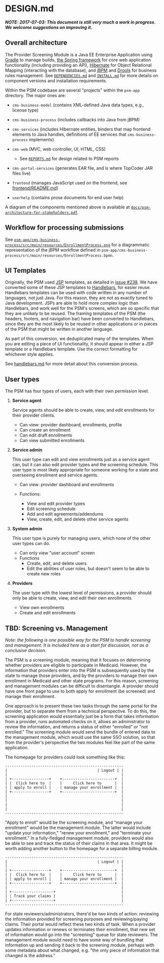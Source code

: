 # DESIGN.md

***NOTE: 2017-07-03: This document is still very much a work in
   progress.  We welcome suggestions on improving it.***

## Overall architecture

The Provider Screening Module is a Java EE Enterprise Application
using [Gradle](https://gradle.org/) to manage builds, [the Spring
framework](http://projects.spring.io/spring-framework/) for core web
application functionality (including providing an API),
[Hibernate](http://hibernate.org/) for Object Relational Mapping
(interacting with the database), and [jBPM](http://www.jbpm.org/) and
[Drools](http://drools.org/) for business rules management. See
[`DEPENDENCIES.md`](DEPENDENCIES.md) and [`INSTALL.md`](INSTALL.md)
for more details on component versions and installation requirements.

Within the PSM codebase are several "projects" within the `psm-app`
directory. The major ones are:

* `cms-business-model` (contains XML-defined Java data types, e.g.,
  license type)

* `cms-business-process` (includes callbacks into Java from jBPM)

* `cms-services` (includes Hibernate entities, binders that map
  frontend elements to Java handles, definitions of EE services that
  `cms-business-process` implements)

* `cms-web` (MVC, web controller, UI, HTML, CSS)
  * See [`REPORTS.md`](REPORTS.md) for design related to PSM reports

* `cms-portal-services` (generates EAR file, and is where TopCoder JAR
  files live)

* `frontend` (manages JavaScript used on the frontend, see
  [frontend/README.md](../psm-app/frontend/README.md))

* `userhelp` (contains prose documents for end user help)

A diagram of the components mentioned above is available at
[`docs/psm-architecture-for-stakeholders.pdf`](psm-architecture-for-stakeholders.pdf).

## Workflow for processing submissions

See
[`psm-app/cms-business-process/src/main/resources/EnrollmentProcess.png`](../psm-app/cms-business-process/src/main/resources/EnrollmentProcess.png)
for a diagrammatic representation of the jBPM workflow defined in
`psm-app/cms-business-process/src/main/resources/EnrollmentProcess.bpmn`.


## UI Templates

Originally, the PSM used
[JSP](http://www.caucho.com/resin-3.1/doc/jsp-templates.xtp) templates,
as detailed in [issue
#238](https://github.com/OpenTechStrategies/psm/issues/238#issuecomment-313217566).
We have converted some of these JSP templates to
[Handlebars](http://handlebarsjs.com/), for easier reuse.  Handlebars
templates can be used with code written in any number of languages, not
just Java.  For this reason, they are not as exactly tuned to Java
development.  JSPs are able to hold more complex logic than Handlebars,
and work well for the PSM's screens, which are so specific that they are
unlikely to be reused.  The framing templates of the PSM (the headers,
footers, and navigation bar) have been converted to Handlebars, since they
are the most likely to be reused in other applications or in pieces of
the PSM that might be written in another language.

As part of this conversion, we deduplicated many of the templates.  When
you are editing a piece of UI functionality, it should appear in either
a JSP template or a Handlebars template.  Use the correct formatting for
whichever style applies.

See [handlebars.md](handlebars.md) for more detail about this conversion
process.

## User types

The PSM has four types of users, each with their own permission level:

1. __Service agent__
    
    Service agents should be able to create, view, and edit enrollments
    for their provider clients.

    - Can view: provider dashboard, enrollments, profile
    - Can create an enrollment
    - Can edit draft enrollments
    - Can view submitted enrollments
    
2. __Service admin__
    
    This user type can edit and view enrollments just as a service agent
    can, but it can also edit provider types and the screening schedule.
    This user type is most likely appropriate for someone working for a
    state and overseeing enrollment and service agents.
    
    - Can view: provider dashboard and enrollments
    
    - Functions:
        - View and edit provider types
        - Edit screening schedule
        - Add and edit agreements/addendums
        - View, create, edit, and delete other service agents

3. __System admin__
    
    This user type is purely for managing users, which none of the other
    user types can do.
    
    - Can only view "user account" screen
    - Functions
        - Create, edit, and delete users
        - Edit the abilities of user roles, but doesn't seem to be able
          to create new roles

4. __Providers__
    
    The user type with the lowest level of permissions, a provider
    should only be able to create, view, and edit their own enrollments.

    - View own enrollments
    - Create and edit enrollments


 ## TBD: Screening vs. Management

_Note: the following is one possible way for the PSM to handle screening
and management.  It is included here as a start for discussion, not as a
conclusive decision._

The PSM is a screening module, meaning that it focuses on determining
whether providers are eligible to participate in Medicaid.  However, the
information that providers enter into the PSM is subsequently used by
the state to manage those providers, and by the providers to manage
their own enrollment in Medicaid and other state programs.  For this
reason, screening and management modules can be difficult to
disentangle.  A provider should have one front page to use to both apply
for enrollment (be screened) and manage their enrollment.

One approach is to present these two tasks through the same portal for
the provider, but to separate them from a technical perspective.  To do
this, the screening application would essentially just be a form that
takes information from a provider, runs automated checks on it, allows
an administrator to review the information, and returns a status of
either "enrolled" or "not enrolled."  The screening module would send
the bundle of entered data to the management module, which would use the
same SSO solution, so that from the provider's perspective the two
modules feel like part of the same application.

The homepage for providers could look something like this:

```
------------------------------------------------------
|                                         | Logout | |
|                                                    |
| +-----------------+    +------------------------+  |
| |  Click here to  |    |     Click here to      |  |
| | apply to enroll |    | manage your enrollment |  |
| +-----------------+    +------------------------+  |
|                                                    |
|                                                    |
|                                                    |
|                                                    |
------------------------------------------------------
```

"Apply to enroll" would be the screening module, and "manage your
enrollment" would be the management module.  The latter would include
"update your information," "renew your enrollment," and "terminate your
enrollment."  In a fully-fledged management module, providers would also
be able to see and track the status of their claims in that area.  It
might be worth adding another button to the homepage for a separate
billing module.

```
------------------------------------------------------
|                                         | Logout | |
|                                                    |
| +-----------------+    +------------------------+  |
| |  Click here to  |    |     Click here to      |  |
| | apply to enroll |    | manage your enrollment |  |
| +-----------------+    +------------------------+  |
|                                                    |
| +-------------------+                              |
| | Track your claims |                              |
| +-------------------+                              |
------------------------------------------------------
```

For state reviewers/administrators, there'd be two kinds of action:
reviewing the information provided for screening purposes and
reviewing/paying claims.  Their portal would reflect these two kinds of
task.  When a provider updates information or renews or terminates their
enrollment, that new set of information would go into the "screening"
queue for state reviewers.  The management module would need to have
some way of bundling that information up and sending it back to the
screening module, perhaps with some metadata about what changed,
e.g. "the only piece of information that changed is the address."

